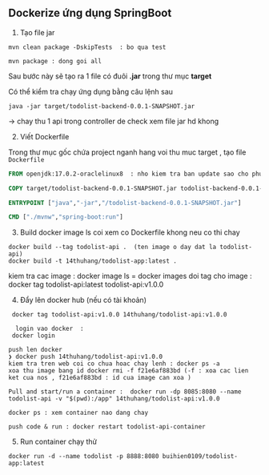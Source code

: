 ## Dockerize ứng dụng SpringBoot

1. Tạo file jar

```shell
mvn clean package -DskipTests  : bo qua test 

mvn package : dong goi all 
```

Sau bước này sẽ tạo ra 1 file có đuôi **.jar** trong thư mục **target**

Có thể kiểm tra chạy ứng dụng bằng câu lệnh sau

```shell
java -jar target/todolist-backend-0.0.1-SNAPSHOT.jar
```
-> chay thu 1 api trong controller de check xem file jar hd khong 

2. Viết Dockerfile

Trong thư mục gốc chứa project nganh hang voi thu muc target , tạo file `Dockerfile`

```dockerfile
FROM openjdk:17.0.2-oraclelinux8  : nho kiem tra ban update sao cho phu hop vs JDK cua du an 

COPY target/todolist-backend-0.0.1-SNAPSHOT.jar todolist-backend-0.0.1-SNAPSHOT.jar  : 

ENTRYPOINT ["java","-jar","/todolist-backend-0.0.1-SNAPSHOT.jar"]

CMD ["./mvnw","spring-boot:run"]
```

3. Build docker image
ls coi xem co Dockerfile khong neu co thi chay 
```shell
docker build --tag todolist-api .  (ten image o day dat la todolist-api) 
docker build -t 14thuhang/todolist-app:latest .  
```
kiem tra cac image : docker image ls = docker images
doi tag cho image : docker tag todolist-api:latest todolist-api:v1.0.0

4. Đẩy lên docker hub (nếu có tài khoản)

```shell
 docker tag todolist-api:v1.0.0 14thuhang/todolist-api:v1.0.0
 
  login vao docker  : 
 docker login
 
push len docker
❯ docker push 14thuhang/todolist-api:v1.0.0
kiem tra tren web coi co chua hoac chay lenh : docker ps -a 
xoa thu image bang id docker rmi -f f21e6af883bd (-f : xoa cac lien ket cua nos , f21e6af883bd : id cua image can xoa )

Pull and start/run a container :  docker run -dp 8085:8080 --name todolist-api -v "$(pwd):/app" 14thuhang/todolist-api:v1.0.0

docker ps : xem container nao dang chay 

push code & run : docker restart todolist-api-container
```

5. Run container chạy thử

```shell
docker run -d --name todolist -p 8888:8080 buihien0109/todolist-app:latest
```
